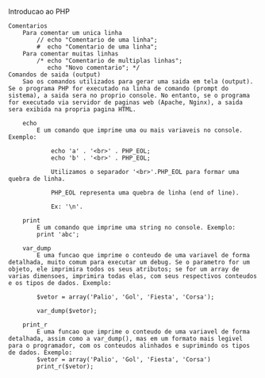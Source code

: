 Introducao ao PHP

    Comentarios 
        Para comentar um unica linha
            // echo "Comentario de uma linha";
            #  echo "Comentario de uma linha";
        Para comentar muitas linhas
            /* echo "Comentario de multiplas linhas";
               echo "Novo comentario"; */
    Comandos de saida (output)
        Sao os comandos utilizados para gerar uma saida em tela (output). Se o programa PHP for executado na linha de comando (prompt do sistema), a saida sera no proprio console. No entanto, se o programa for executado via servidor de paginas web (Apache, Nginx), a saida sera exibida na propria pagina HTML.

        echo
            E um comando que imprime uma ou mais variaveis no console. Exemplo: 

                echo 'a' . '<br>' . PHP_EOL;
                echo 'b' . '<br>' . PHP_EOL;  

                Utilizamos o separador '<br>'.PHP_EOL para formar uma quebra de linha. 

                PHP_EOL representa uma quebra de linha (end of line). 

                Ex: '\n'.                       

        print 
            E um comando que imprime uma string no console. Exemplo:
            print 'abc';

        var_dump
            E uma funcao que imprime o conteudo de uma variavel de forma detalhada, muito comum para executar um debug. Se o parametro for um objeto, ele imprimira todos os seus atributos; se for um array de varias dimensoes, imprimira todas elas, com seus respectivos conteudos e os tipos de dados. Exemplo:

            $vetor = array('Palio', 'Gol', 'Fiesta', 'Corsa');

            var_dump($vetor);

        print_r  
            E uma funcao que imprime o conteudo de uma variavel de forma detalhada, assim como a var_dump(), mas em um formato mais legivel para o programador, com os conteudos alinhados e suprimindo os tipos de dados. Exemplo:
            $vetor = array('Palio', 'Gol', 'Fiesta', 'Corsa')
            print_r($vetor);     
                      